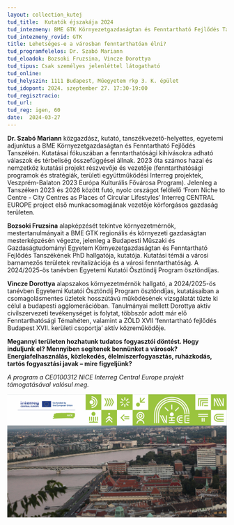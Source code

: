 ```yaml
---
layout: collection_kutej
tud_title:  Kutatók éjszakája 2024
tud_intezmeny: BME GTK Környezetgazdaságtan és Fenntartható Fejlődés Tanszék
tud_intezmeny_rovid: GTK
title: Lehetséges-e a városban fenntarthatóan élni?
tud_programfelelos: Dr. Szabó Mariann
tud_eloadok: Bozsoki Fruzsina, Vincze Dorottya
tud_tipus: Csak személyes jelenléttel látogatható
tud_online: 
tud_helyszin: 1111 Budapest, Műegyetem rkp 3. K. épület
tud_idopont: 2024. szeptember 27. 17:30-19:00
tud_regisztracio: 
tud_url: 
tud_reg: igen, 60
date:  2024-03-27
---
```

**Dr. Szabó Mariann** közgazdász, kutató, tanszékvezető-helyettes, egyetemi adjunktus a BME Környezetgazdaságtan és Fenntartható Fejlődés Tanszékén. Kutatásai fókuszában a fenntarthatósági kihívásokra adható válaszok és térbeliség összefüggései állnak. 2023 óta számos hazai és nemzetköz kutatási projekt részvevője és vezetője (fenntarthatósági programok és stratégiák, területi együttműködési Interreg projektek, Veszprém-Balaton 2023 Európa Kulturális Fővárosa Program). Jelenleg a Tanszéken 2023 és 2026 között futó, nyolc országot felölelő ‘From Niche to Centre - City Centres as Places of Circular Lifestyles’ Interreg CENTRAL EUROPE project első munkacsomagjának vezetője körforgásos gazdaság területen.

**Bozsoki Fruzsina** alapképzését tekintve környezetmérnök, mestertanulmányait a BME GTK regionális és környezeti gazdaságtan mesterképzésén végezte, jelenleg a Budapesti Műszaki és Gazdaságtudományi Egyetem Környezetgazdaságtan és Fenntartható Fejlődés Tanszékének PhD hallgatója, kutatója. Kutatási témái a városi barnamezős területek revitalizációja és a városi fenntarthatóság. A 2024/2025-ös tanévben Egyetemi Kutatói Ösztöndíj Program ösztöndíjas.

**Vincze Dorottya** alapszakos környezetmérnök hallgató, a 2024/2025-ös tanévben Egyetemi Kutatói Ösztöndíj Program ösztöndíjas, kutatásaiban a csomagolásmentes üzletek hosszútávú működésének vizsgálatát tűzte ki célul a budapesti agglomerációban. Tanulmányai mellett Dorottya aktív civilszervezeti tevékenységet is folytat, többször adott már elő Fenntarthatósági Témahéten, valamint a ZÖLD XVII ’fenntartható fejlődés Budapest XVII. kerületi csoportja’ aktív közreműködője.

**Megannyi területen hozhatunk tudatos fogyasztói döntést. Hogy induljunk el? Mennyiben segítenek bennünket a városok? Energiafelhasználás, közlekedés, élelmiszerfogyasztás, ruházkodás, tartós fogyasztási javak – mire figyeljünk?**

*A program a CE0100312 NiCE Interreg Central Europe projekt támogatásával valósul meg.*

![Lehetséges-e a városban fenntarthatóan élni?](../2024/images/lehetseges-e-a-varosban-fenntarthatoan-elni.jpg)
